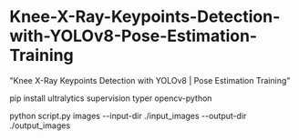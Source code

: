 # Knee-X-Ray-Keypoints-Detection-with-YOLOv8-Pose-Estimation-Training
"Knee X-Ray Keypoints Detection with YOLOv8 | Pose Estimation Training"



 pip install ultralytics supervision typer opencv-python


 python script.py images --input-dir ./input_images --output-dir ./output_images

